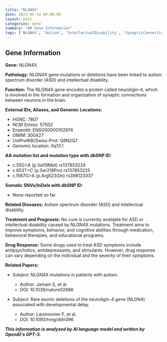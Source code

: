 ```yaml
---
title: "NLGN4X"
date: 2023-05-14 00:00:00
layout: post
categories: Gene
summary: "## Gene Information"
tags: ['NLGN4X', 'Autism', 'IntellectualDisability', 'SynapticConnections', 'Mutation', 'Treatment', 'DrugResponse', 'Neuroligin4']
---
```


## Gene Information

**Gene:** NLGN4X

**Pathology:** NLGN4X gene mutations or deletions have been linked to autism spectrum disorder (ASD) and intellectual disability.

**Function:** The NLGN4X gene encodes a protein called neuroligin-4, which is involved in the formation and organization of synaptic connections between neurons in the brain.

**External IDs, Aliases, and Genomic Locations:**
- HGNC: 7807
- NCBI Entrez: 57502
- Ensembl: ENSG00000102974
- OMIM: 300427
- UniProtKB/Swiss-Prot: Q8N2Q7
- Genomic location: Xq13.1

**AA mutation list and mutation type with dbSNP ID:**
- c.55G>A (p.Val19Met) rs137853224
- c.653T>C (p.Ser218Pro) rs137853225
- c.1567G>A (p.Arg523Gln) rs398123337

**Somatic SNVs/InDels with dbSNP ID:**
- None reported so far.

**Related Diseases:** Autism spectrum disorder (ASD) and intellectual disability.

**Treatment and Prognosis:** No cure is currently available for ASD or intellectual disability caused by NLGN4X mutations. Treatment aims to improve symptoms, behavior, and cognitive abilities through medication, behavioral therapies, and educational programs.

**Drug Response:** Some drugs used to treat ASD symptoms include antipsychotics, antidepressants, and stimulants. However, drug response can vary depending on the individual and the severity of their symptoms.

**Related Papers:** 

- Subject: NLGN4X mutations in patients with autism.
  - Author: Jamain S, et al.
  - DOI: 10.1038/nature02986

- Subject: Rare exonic deletions of the neuroligin-4 gene (NLGN4) associated with developmental delay.
  - Author: Laumonnier F, et al.
  - DOI: 10.1093/hmg/ddn096

**_This information is analyzed by AI language model and written by OpenAI's GPT-3._**
